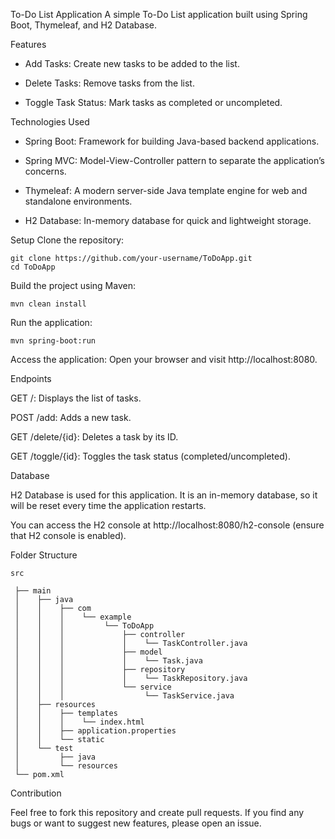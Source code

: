 To-Do List Application
A simple To-Do List application built using Spring Boot, Thymeleaf, and H2 Database.

Features

- Add Tasks: Create new tasks to be added to the list.

- Delete Tasks: Remove tasks from the list.

- Toggle Task Status: Mark tasks as completed or uncompleted.

Technologies Used

- Spring Boot: Framework for building Java-based backend applications.

- Spring MVC: Model-View-Controller pattern to separate the application’s concerns.

- Thymeleaf: A modern server-side Java template engine for web and standalone environments.

- H2 Database: In-memory database for quick and lightweight storage.

Setup
Clone the repository:
```
git clone https://github.com/your-username/ToDoApp.git
cd ToDoApp
```
Build the project using Maven:

```
mvn clean install
```
Run the application:

```
mvn spring-boot:run
```
Access the application:
Open your browser and visit http://localhost:8080.

Endpoints

GET /: Displays the list of tasks.

POST /add: Adds a new task.

GET /delete/{id}: Deletes a task by its ID.

GET /toggle/{id}: Toggles the task status (completed/uncompleted).

Database

H2 Database is used for this application. It is an in-memory database, so it will be reset every time the application restarts.

You can access the H2 console at http://localhost:8080/h2-console (ensure that H2 console is enabled).

Folder Structure

```
src

 ├── main
 │    ├── java
 │    │    ├── com
 │    │    │    └── example
 │    │    │         └── ToDoApp
 │    │    │             ├── controller
 │    │    │             │    └── TaskController.java
 │    │    │             ├── model
 │    │    │             │    └── Task.java
 │    │    │             ├── repository
 │    │    │             │    └── TaskRepository.java
 │    │    │             └── service
 │    │    │                  └── TaskService.java
 │    ├── resources
 │    │    ├── templates
 │    │    │    └── index.html
 │    │    ├── application.properties
 │    │    └── static
 │    └── test
 │         ├── java
 │         └── resources
 └── pom.xml
```
Contribution

Feel free to fork this repository and create pull requests. If you find any bugs or want to suggest new features, please open an issue.
